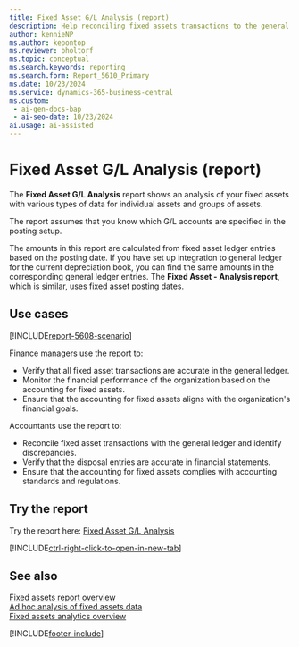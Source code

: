 ```yaml
---
title: Fixed Asset G/L Analysis (report)
description: Help reconciling fixed assets transactions to the general ledger and specifically for validating the disposal entries.
author: kennieNP
ms.author: kepontop
ms.reviewer: bholtorf
ms.topic: conceptual
ms.search.keywords: reporting
ms.search.form: Report_5610_Primary
ms.date: 10/23/2024
ms.service: dynamics-365-business-central
ms.custom:
 - ai-gen-docs-bap
 - ai-seo-date: 10/23/2024
ai.usage: ai-assisted
---
```


# Fixed Asset G/L Analysis (report)

The **Fixed Asset G/L Analysis** report shows an analysis of your fixed assets with various types of data for individual assets and groups of assets.

The report assumes that you know which G/L accounts are specified in the posting setup.

The amounts in this report are calculated from fixed asset ledger entries based on the posting date. If you have set up integration to general ledger for the current depreciation book, you can find the same amounts in the corresponding general ledger entries. The **Fixed Asset - Analysis report**, which is similar, uses fixed asset posting dates.

## Use cases

[!INCLUDE[report-5608-scenario](../includes/report-5610-scenario-include.md)]

<!-- 

Prompt

Below is a report in an ERP system. Provide 3-4 use cases for different personas working with fixed asset management or finance for fixed assets.

Format like this:    
  
As a <persona>, use the report to    
* use case 1  
* use case 2    

Do not capitalize the persona names. 

Do not start lines with "Use the data to"

## Report name
Fixed Asset G/L Analysis

## Report description
The Fixed Assets G/L Analysis report is essential for financial management and reporting, offering detailed insights into the accounting treatment and reconciliation of subledger with the general ledger mainly validating the disposal entries. Structurally it is similar to FA Analysis report but this one is focused on GL reconciliation purpose. 

### What the report does
The *Fixed Asset G/L Analysis* report shows an analysis of your fixed assets with various types of data for individual assets and/or groups of assets. 
On the Fixed Assets FastTab, you can set filters if you want the report to include only certain fixed assets. 
On the Options FastTab, tailor the report to meet your specific needs. 
The report is similar to the **Fixed Asset Analysis** report, but specifically for reconciling to the general ledger (G/L) and specifically for validating the disposal entries. 
The report assumes that you know the general ledger (G/L) accounts that are specified in the posting setup.
If G/L integration is activated for a depreciation book, this report shows amounts posted to the general ledger (G/L) coming from the FA application area. The report is based on the posting date in the fixed assets (FA) ledger, whereas all other reports use the FA posting date.

### Use cases
Help reconciling fixed assets transactions to the general ledger and specifically for validating the disposal entries.


Please include your data sources and URLs

-->

Finance managers use the report to:

* Verify that all fixed asset transactions are accurate in the general ledger.
* Monitor the financial performance of the organization based on the accounting for fixed assets.
* Ensure that the accounting for fixed assets aligns with the organization's financial goals.

Accountants use the report to:

* Reconcile fixed asset transactions with the general ledger and identify discrepancies.
* Verify that the disposal entries are accurate in financial statements.
* Ensure that the accounting for fixed assets complies with accounting standards and regulations.

## Try the report

Try the report here: [Fixed Asset G/L Analysis](https://businesscentral.dynamics.com?report=5610)

[!INCLUDE[ctrl-right-click-to-open-in-new-tab](../includes/ctrl-right-click-to-open-in-new-tab.md)]

## See also

[Fixed assets report overview](../fa-reports.md)  
[Ad hoc analysis of fixed assets data](../ad-hoc-analysis-fa.md)  
[Fixed assets analytics overview](../fa-analytics-overview.md)  

[!INCLUDE[footer-include](../includes/footer-banner.md)]